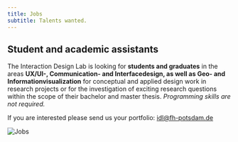 ```yaml
---
title: Jobs
subtitle: Talents wanted.
---
```


## Student and academic assistants

The Interaction Design Lab is looking for <strong>students and graduates</strong> in the areas <strong>UX/UI-, Communication- and Interfacedesign, as well as Geo- and Informationvisualization</strong> for conceptual and applied design work in research projects or for the investigation of exciting research questions within the scope of their bachelor and master thesis. <em>Programming skills are not required.</em>

If you are interested please send us your portfolio: <a href="mailto:idl@fh-potsdam.de">idl@fh-potsdam.de</a>

![Jobs](../assets/images/jobs.png)